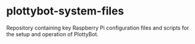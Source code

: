 # plottybot-system-files
Repository containing key Raspberry Pi configuration files and scripts for the setup and operation of PlottyBot.
